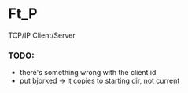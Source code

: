 # Ft_P #

TCP/IP Client/Server


### TODO: ###

* there's something wrong with the client id
* put bjorked 
-> it copies to starting dir, not current 